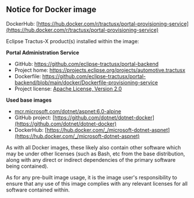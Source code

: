 ## Notice for Docker image

DockerHub: [https://hub.docker.com/r/tractusx/portal-provisioning-service](https://hub.docker.com/r/tractusx/portal-provisioning-service)

Eclipse Tractus-X product(s) installed within the image:

__Portal Administration Service__

- GitHub: https://github.com/eclipse-tractusx/portal-backend
- Project home: https://projects.eclipse.org/projects/automotive.tractusx
- Dockerfile: https://github.com/eclipse-tractusx/portal-backend/blob/main/docker/Dockerfile-provisioning-service
- Project license: [Apache License, Version 2.0](https://github.com/eclipse-tractusx/portal-backend/blob/main/LICENSE)

__Used base images__

- [mcr.microsoft.com/dotnet/aspnet:6.0-alpine](https://github.com/dotnet/dotnet-docker/blob/main/src/aspnet/6.0/alpine3.17/amd64/Dockerfile)
- GitHub project: [https://github.com/dotnet/dotnet-docker](https://github.com/dotnet/dotnet-docker)
- DockerHub: [https://hub.docker.com/_/microsoft-dotnet-aspnet](https://hub.docker.com/_/microsoft-dotnet-aspnet)

As with all Docker images, these likely also contain other software which may be under other licenses (such as Bash, etc from the base distribution, along with any direct or indirect dependencies of the primary software being contained).

As for any pre-built image usage, it is the image user's responsibility to ensure that any use of this image complies with any relevant licenses for all software contained within.
